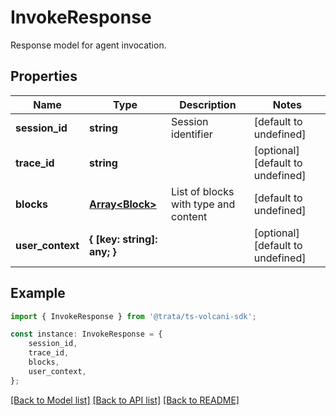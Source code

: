 # InvokeResponse

Response model for agent invocation.

## Properties

Name | Type | Description | Notes
------------ | ------------- | ------------- | -------------
**session_id** | **string** | Session identifier | [default to undefined]
**trace_id** | **string** |  | [optional] [default to undefined]
**blocks** | [**Array&lt;Block&gt;**](Block.md) | List of blocks with type and content | [default to undefined]
**user_context** | **{ [key: string]: any; }** |  | [optional] [default to undefined]

## Example

```typescript
import { InvokeResponse } from '@trata/ts-volcani-sdk';

const instance: InvokeResponse = {
    session_id,
    trace_id,
    blocks,
    user_context,
};
```

[[Back to Model list]](../README.md#documentation-for-models) [[Back to API list]](../README.md#documentation-for-api-endpoints) [[Back to README]](../README.md)
